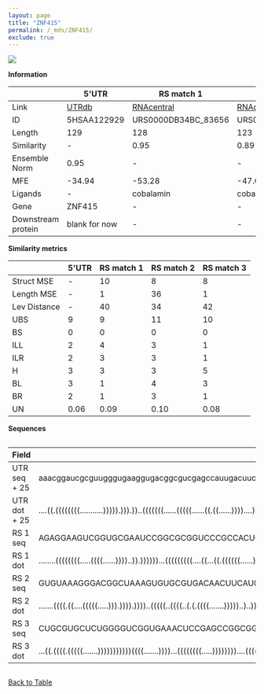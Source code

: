```yaml
---
layout: page
title: "ZNF415"
permalink: /_mds/ZNF415/
exclude: true
---
```




![](../../alns_9.28.22/aln_5HSAA122929_0.973.png?raw=true)


**Information**

| | 5'UTR       | RS match 1   | RS match 2  | RS match 3 |
| ---- | ----------- | ----------- | ----------- | ----------- |
| Link | <a href="http://utrdb.ba.itb.cnr.it/getutr/5HSAA122929/1" target="_blank" rel="noopener noreferrer">UTRdb</a>   | <a href="https://rnacentral.org/rna/URS0000DB34BC/83656" target="_blank" rel="noopener noreferrer">RNAcentral</a>     |<a href="https://rnacentral.org/rna/URS000231FA87/1940" target="_blank" rel="noopener noreferrer">RNAcentral</a>  | <a href="https://rnacentral.org/rna/URS0000D90029/630515" target="_blank" rel="noopener noreferrer">RNAcentral</a>   |
| ID | 5HSAA122929     | URS0000DB34BC_83656     | URS000231FA87_1940     | URS0000D90029_630515     |
| Length | 129     |  128    | 123   |  130    |
| Similarity | - | 0.95 | 0.89 | 0.95 |
| Ensemble Norm | 0.95 | - | - | - |
| MFE | -34.94 | -53.28 | -47.60 | -50.51 |
| Ligands | - | cobalamin | cobalamin | FMN |
| Gene | ZNF415 | - | - | - |
| Downstream protein | blank for now    |    -    | -  | - |


**Similarity metrics**

| | 5'UTR       | RS match 1   | RS match 2  | RS match 3 |
| ---- | ----------- | ----------- | ----------- | ----------- |
| Struct MSE | - | 10 | 8 | 8 |
| Length MSE | - | 1 | 36 | 1 |
| Lev Distance | - | 40 | 34 | 42 |
| UBS| 9 | 9 | 11 | 10 |
| BS | 0 | 0 | 0 | 0 |
| ILL | 2 | 4 | 3 | 1 |
| ILR | 2 | 3 | 3 | 1 |
| H | 3 | 3 | 3 | 5 |
| BL | 3 | 1 | 4 | 3 |
| BR | 2 | 1 | 3 | 1 |
| UN | 0.06 | 0.09 | 0.10 | 0.08 |

**Sequences**


<div style="overflow-x:auto;">

<table>
<colgroup>
<col width="30%" />
<col width="70%" />
</colgroup>
<thead>
<tr class="header">
<th>Field</th>
<th>Description</th>
</tr>
</thead>
<tbody>
<tr>
<td markdown="span">UTR seq + 25 </td>
<td markdown="span"> aaacggaucgcguugggugaaggugacggcgucgagccauugacuuccaaagacuccuggcacaugaggaagaaacccagaagaggagagcaaaggagucaggaATGACTGTACGTCAGGTAAGTCATT </td>
</tr>
<tr>
<td markdown="span">UTR dot + 25  </td>
<td markdown="span"> ....((.((((((((...........))))).))).))..(((((((......(((((......((.((......))))....)))))......)))))))..(((((((.(((.....))))))))))
</td>
</tr>


<tr>
<td markdown="span">RS 1 seq </td>
<td markdown="span"> AGAGGAAGUCGGUGCGAAUCCGGCGCGGUCCCGCCACUGUCACCGGGGAGUACCCCCCACACGGAAGUCACGGCCCCUGACCGGGCUGGAAGGCCGGGGGGUGCGGGGAUCCGGGAGCCAGGAGACUC
</td>
</tr>


<tr>
<td markdown="span">RS 1 dot </td>
<td markdown="span"> ........((((((((.....((((......))))..)).))))))...(((((((((....((...((.((((((......))))))))...)))))))))))(((..(((........)))..)))
</td>
</tr>


<tr>
<td markdown="span">RS 2 seq </td>
<td markdown="span"> GUGUAAAGGGACGGCUAAAGUGUGCGUGACAACUUCAUCCCGCCGCGGAACGGGGAAAGACCGGUGCGAAUCCGGCGCUGACCCGCAACCGUGACCACGGCCCGCCCCCGCGGCCGGCCGUGC
</td>
</tr>


<tr>
<td markdown="span">RS 2 dot </td>
<td markdown="span"> .......((((.((....(((((.....))).)))).))))..(((((..((((..(.(.((((.......)))))..)..))))...)))))..(((((((.(((.....))).))))))).
</td>
</tr>


<tr>
<td markdown="span">RS 3 seq </td>
<td markdown="span"> CUGCGUGCUCUGGGGUCGGUGAAACUCCGAGCCGGCGGUGACAGUCCGCGACCCGUUCACAACCAGUGAGCGGUUGACCAGGUGAAACUCCUGGACCGACGGUGAAAGUCCGGAUGGGAAGCGCACGCGG
</td>
</tr>


<tr>
<td markdown="span">RS 3 dot </td>
<td markdown="span"> ...((.((((.(((((.......)))))))))))((((.......))))...((((((((.....))))))))....(((((.......))))).(((.(((((....(((.....)))..))).)))))
</td>
</tr>

</tbody>
</table>


</div>


[Back to Table](../../display)

